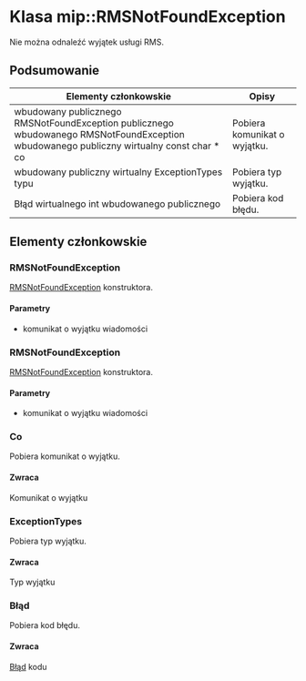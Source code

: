# <a name="class-miprmsnotfoundexception"></a>Klasa mip::RMSNotFoundException 
Nie można odnaleźć wyjątek usługi RMS.
## <a name="summary"></a>Podsumowanie
 Elementy członkowskie                        | Opisy                                
--------------------------------|---------------------------------------------
wbudowany publicznego RMSNotFoundException publicznego wbudowanego RMSNotFoundException wbudowanego publiczny wirtualny const char * co | Pobiera komunikat o wyjątku.
wbudowany publiczny wirtualny ExceptionTypes typu | Pobiera typ wyjątku.
Błąd wirtualnego int wbudowanego publicznego | Pobiera kod błędu.
## <a name="members"></a>Elementy członkowskie
### <a name="rmsnotfoundexception"></a>RMSNotFoundException
[RMSNotFoundException](#classmip_1_1_r_m_s_not_found_exception) konstruktora.
#### <a name="parameters"></a>Parametry
* komunikat o wyjątku wiadomości
### <a name="rmsnotfoundexception"></a>RMSNotFoundException
[RMSNotFoundException](#classmip_1_1_r_m_s_not_found_exception) konstruktora.
#### <a name="parameters"></a>Parametry
* komunikat o wyjątku wiadomości
### <a name="what"></a>Co
Pobiera komunikat o wyjątku.
#### <a name="returns"></a>Zwraca
Komunikat o wyjątku
### <a name="exceptiontypes"></a>ExceptionTypes
Pobiera typ wyjątku.
#### <a name="returns"></a>Zwraca
Typ wyjątku
### <a name="error"></a>Błąd
Pobiera kod błędu.
#### <a name="returns"></a>Zwraca
[Błąd](#classmip_1_1_error) kodu